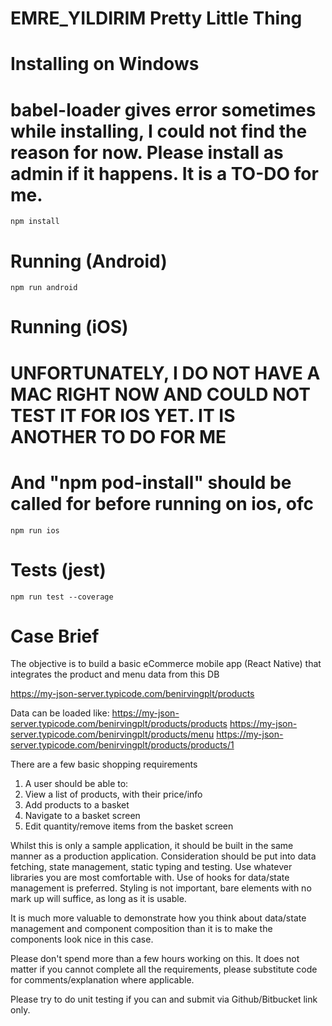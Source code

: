 # EMRE_YILDIRIM Pretty Little Thing

# Installing on Windows
# babel-loader gives error sometimes while installing, I could not find the reason for now. Please install as admin if it happens. It is a TO-DO for me.

```
npm install
```

# Running (Android)

```
npm run android
```

# Running (iOS) 
# UNFORTUNATELY, I DO NOT HAVE A MAC RIGHT NOW AND COULD NOT TEST IT FOR IOS YET. IT IS ANOTHER TO DO FOR ME
# And "npm pod-install" should be called for before running on ios, ofc

```
npm run ios
```

# Tests (jest)

```
npm run test --coverage
```


# Case Brief

The objective is to build a basic eCommerce mobile app (React Native) that integrates the product and menu data from this DB

https://my-json-server.typicode.com/benirvingplt/products

Data can be loaded like:
https://my-json-server.typicode.com/benirvingplt/products/products
https://my-json-server.typicode.com/benirvingplt/products/menu
https://my-json-server.typicode.com/benirvingplt/products/products/1

There are a few basic shopping requirements

1. A user should be able to:
2. View a list of products, with their price/info
3. Add products to a basket
4. Navigate to a basket screen
5. Edit quantity/remove items from the basket screen

Whilst this is only a sample application, it should be built in the same manner as a production application. Consideration should be put into data fetching, state management, static typing and testing. Use whatever libraries you are most comfortable with. Use of hooks for data/state management is preferred.
Styling is not important, bare elements with no mark up will suffice, as long as it is usable.

It is much more valuable to demonstrate how you think about data/state management and component composition than it is to make the components look nice in this case.

Please don't spend more than a few hours working on this. It does not matter if you cannot complete all the requirements, please substitute code for comments/explanation where applicable.

Please try to do unit testing if you can and submit via Github/Bitbucket link only.
